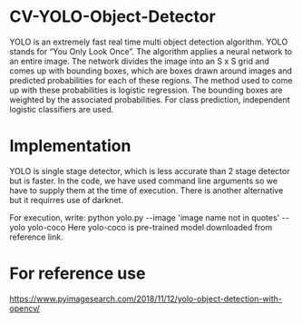 # CV-YOLO-Object-Detector
YOLO is an extremely fast real time multi object detection algorithm. YOLO stands for “You Only Look Once”.
The algorithm applies a neural network to an entire image. The network divides the image into an S x S grid and comes up with bounding boxes, which are boxes drawn around images and predicted probabilities for each of these regions.
The method used to come up with these probabilities is logistic regression. The bounding boxes are weighted by the associated probabilities. For class prediction, independent logistic classifiers are used.

# Implementation
YOLO is single stage detector, which is less accurate than  2 stage detector but is faster. In the code, we have used command line arguments so  we have to supply them  at the time of execution. There is another alternative but it requirres use of darknet.

For execution, write:
python yolo.py --image 'image name not in quotes' --yolo yolo-coco
Here yolo-coco is pre-trained model downloaded from reference link.

# For reference use
https://www.pyimagesearch.com/2018/11/12/yolo-object-detection-with-opencv/
